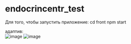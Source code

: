 # endocrincentr_test

Для того, чтобы запустить приложение:
cd front
npm start

адаптив: <br/>
![image](https://user-images.githubusercontent.com/79730482/216457818-7e03f04b-76da-4ddc-8050-8f45e90bf750.png)
![image](https://user-images.githubusercontent.com/79730482/216457900-7d10975d-8bff-4a39-8a33-97ddc45c8ad1.png)
